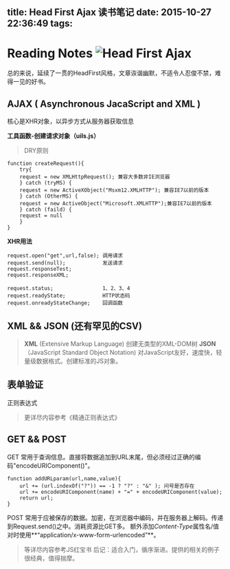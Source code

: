 title: Head First Ajax 读书笔记
date: 2015-10-27 22:36:49
tags:
---
Reading Notes
![Head First Ajax](http://img3.douban.com/lpic/s4245583.jpg)
===
总的来说，延续了一贯的HeadFirst风格，文章诙谐幽默，不适令人忍俊不禁，难得一见的好书。

## AJAX ( Asynchronous JacaScript and XML )
核心是XHR对象，以异步方式从服务器获取信息

**工具函数-创建请求对象（uils.js）** 
>DRY原则
```
function createRequest(){
	try{
	request = new XMLHttpRequest(); 兼容大多数非IE浏览器
    } catch (tryMS) {
    request = new ActiveXObject("Msxm12.XMLHTTP"); 兼容IE7以前的版本
    } catch (OtherMS) {
    request = new ActiveObject("Microsoft.XMLHTTP");兼容IE7以前的版本
    } catch (faild) {
    request = null
    }
}
```
**XHR用法**
```
request.open("get",url,false); 调用请求
request.send(null);            发送请求
request.responseTest;
request.responseXML;

request.status;                1、2、3、4
request.readyState;            HTTP状态码
request.onreadyStateChange;    回调函数
```

## XML && JSON  (还有罕见的CSV)

>**XML** (Extensive Markup Language)
创建无类型的XML-DOM树
>**JSON**（JavaScript Standard Object Notation)
对JavaScript友好，速度快，轻量级数据格式。创建标准的JS对象。

## 表单验证

正则表达式
>更详尽内容参考《精通正则表达式》

## GET && POST
GET  常用于查询信息。直接将数据追加到URL末尾，但必须经过正确的编码"encodeURIComponent()"。
```
function addURLparam(url,name,value){
    url += (url.indexOf("?")) == -1 ? "?" : "&" ); 问号是否存在
    url += encodeURIComponent(name) + "=" + encodeURIComponent(value);
    return url;
}
```
POST 常用于应被保存的数据。加密，在浏览器中编码，并在服务器上解码。传递到Request.send()之中。消耗资源比GET多。
额外添加*Content-Type*属性名/值对时使用**“application/x-www-form-urlencoded”**。


>等详尽内容参考JS红宝书
> 后记：适合入门，循序渐进。提供的相关的例子很经典，值得揣摩。